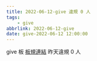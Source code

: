```yaml
---
title: 2022-06-12-give 違規 0 人
tags:
    - give
abbrlink: 2022-06-12-give
date: give-2022-06-12 12:00:00
---
```

give 板 [板規連結](https://www.ptt.cc/bbs/give/M.1612495900.A.C32.html)
昨天違規 0 人
